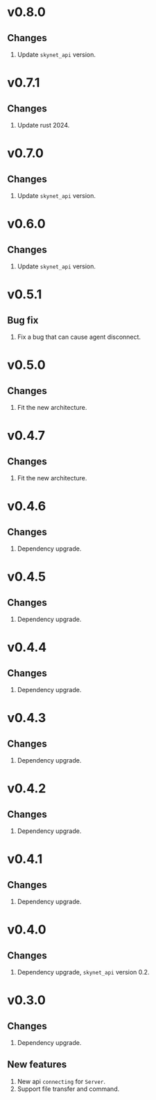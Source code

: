 # v0.8.0
## Changes
1. Update `skynet_api` version.

# v0.7.1
## Changes
1. Update rust 2024.

# v0.7.0
## Changes
1. Update `skynet_api` version.

# v0.6.0
## Changes
1. Update `skynet_api` version.

# v0.5.1
## Bug fix
1. Fix a bug that can cause agent disconnect.

# v0.5.0
## Changes
1. Fit the new architecture.

# v0.4.7
## Changes
1. Fit the new architecture.

# v0.4.6
## Changes
1. Dependency upgrade.

# v0.4.5
## Changes
1. Dependency upgrade.

# v0.4.4
## Changes
1. Dependency upgrade.

# v0.4.3
## Changes
1. Dependency upgrade.

# v0.4.2
## Changes
1. Dependency upgrade.

# v0.4.1
## Changes
1. Dependency upgrade.

# v0.4.0
## Changes
1. Dependency upgrade, `skynet_api` version 0.2.

# v0.3.0
## Changes
1. Dependency upgrade.

## New features
1. New api `connecting` for `Server`.
2. Support file transfer and command.
